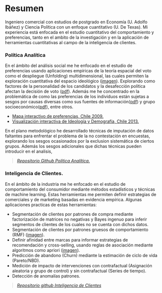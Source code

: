 # Resumen 
Ingeniero comercial con estudios de postgrado en Economía (U. Adolfo Ibáñez) y Ciencia Política con un enfoque cuantitativo (U. De Texas). Mi experiencia está enfocada en el estudio cuantitativo del comportamiento y preferencias, tanto en el ambito de la investigación y en la aplicación de herramientas cuantitativas al campo de la inteligencia de clientes. 

### Política Analítica
En el ámbito del análisis social me he enfocado en el estudio de preferencias usando aplicaciones empíricas de la teoría espacial del voto como el despliegue (Unfolding) multidimensional, las cuales permiten la exploración cuantitativa del espacio ideológico ([imagen](https://raw.githubusercontent.com/rarmijok/Analytical-Politics/master/DATA/Rplot.png)). Explorando como factores de la personalidad de los candidatos y la desafección política afectan la decisión de voto ([pdf](https://github.com/rarmijok/rarmijok.github.io/raw/master/Docs/Political%20Dissafection%20and%20candidate%20personality.pdf)).  Además me he concentrado en la problemática de como las preferencias de los individuos están sujetas a sesgos por causas diversas como sus fuentes de información([pdf](https://github.com/rarmijok/rarmijok.github.io/raw/master/Docs/heteroskedastic%20probit%20model.pdf)) y grupo socioeconómico([pdf](https://github.com/rarmijok/rarmijok.github.io/raw/master/Docs/Bayesian%20paper.pdf)), entre otros.


* [Mapa interactivo de preferencias, Chile 2009.](http://voyager1.rak.cl:3838/Mapacep61/)
* [Visualización interactiva de Ideología y Demografía, Chile 2013.](http://voyager1.rak.cl:3838/Mapacep70/)


En el plano metodológico he desarrollado técnicas de imputación de datos faltantes para enfrentar el problema de la no contestación en encuestas, explorando los sesgos ocasionados por la exclusion sistemática de ciertos grupos. Además los sesgos adicionales que dichas técnicas pueden introducir en el analisis,

> *[Repositorio Github Política Analítica.](https://github.com/rarmijok/Analytical-Politics)*

### Inteligencia de Clientes.

En el ámbito de la industria me he enfocado en el estudio de comportamiento del consumidor mediante métodos estadísticos y técnicas de machine learning. Estas herramientas me permiten definir estrategias de comerciales y de marketing basadas en evidencia empírica. Algunas aplicaciones practicas de estas herramientas:

* Segmentación de clientes por patrones de compra mediante factorización de matrices no negativas y Bayes ingenuo para inferir segmentos de clientes de los cuales no se cuenta con dichos datos.
* Segmentación de clientes por patrones gruesos de comportamiento (RMF) ([imagen](https://github.com/rarmijok/rarmijok.github.io/raw/master/Images/RFM.png)).
* Definir afinidad entre marcas para informar estrategias de recomendación y cross-selling, usando reglas de asociación mediante algoritmos como apriori ([imagen](https://github.com/rarmijok/rarmijok.github.io/raw/master/Images/Afinidad.png)).
* Predicción de abandono (Churn) mediante la estimación de ciclo de vida (Pareto/NBD).
* Medición de impacto de intervenciones con contrafactual (Asignación aleatoria y grupo de control) y sin contrafactual (Series de tiempo).
* Detección de anomalías patrones.

> *[Repositorio github Inteligencia de Clientes](https://github.com/rarmijok/Customer-intelligence)*

